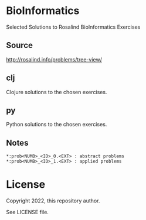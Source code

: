 # BioInformatics
Selected Solutions to Rosalind BioInformatics Exercises

## Source
http://rosalind.info/problems/tree-view/

## clj
Clojure solutions to the chosen exercises.

## py
Python solutions to the chosen exercises.


## Notes

```
*:prob<NUMB>_<ID>_0.<EXT> : abstract problems
*:prob<NUMB>_<ID>_1.<EXT> : applied problems
```

# License
Copyright 2022, this repository author.

See LICENSE file.
